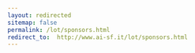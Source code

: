 ```yaml
---
layout: redirected
sitemap: false
permalink: /lot/sponsors.html
redirect_to:  http://www.ai-sf.it/lot/sponsors.html
---
```

